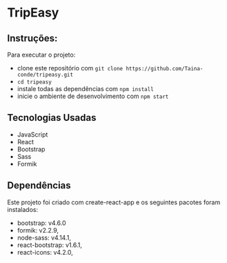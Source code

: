 # TripEasy







## Instruções:

Para executar o projeto:

* clone este repositório com `git clone https://github.com/Taina-conde/tripeasy.git`
* `cd tripeasy`
* instale todas as dependências com `npm install`
* inicie o ambiente de desenvolvimento com `npm start`

## Tecnologias Usadas

* JavaScript
* React
* Bootstrap
* Sass
* Formik

## Dependências

 Este projeto foi criado com create-react-app e os seguintes pacotes foram instalados:
* bootstrap: v4.6.0
* formik: v2.2.9,
* node-sass: v4.14.1,
* react-bootstrap: v1.6.1,
* react-icons: v4.2.0,




